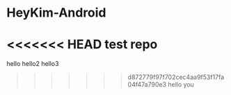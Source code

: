 # HeyKim-Android
<<<<<<< HEAD
test repo
=======
hello
hello2
hello3
>>>>>>> d872779f97f702cec4aa9f53f17fa04f47a790e3
hello you
